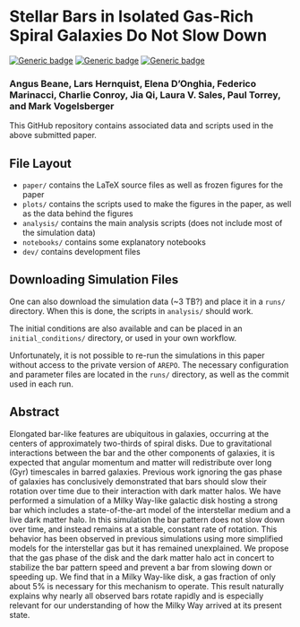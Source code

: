 # Stellar Bars in Isolated Gas-Rich Spiral Galaxies Do Not Slow Down

[![Generic badge](https://img.shields.io/badge/PDF-latest-orange.svg?style=flat)](https://github.com/gusbeane/starbar/blob/master-pdf/paper/ms.pdf)
[![Generic badge](https://img.shields.io/badge/PDF-arXiv-red.svg?style=flat)]()
[![Generic badge](https://img.shields.io/badge/PDF-ads-blue.svg?style=flat)]()

### Angus Beane, Lars Hernquist, Elena D’Onghia, Federico Marinacci, Charlie Conroy, Jia Qi, Laura V. Sales, Paul Torrey, and Mark Vogelsberger

This GitHub repository contains associated data and scripts used in the above submitted paper.

## File Layout
* `paper/` contains the LaTeX source files as well as frozen figures for the paper
* `plots/` contains the scripts used to make the figures in the paper, as well as the data behind the figures
* `analysis/` contains the main analysis scripts (does not include most of the simulation data)
* `notebooks/` contains some explanatory notebooks
* `dev/` contains development files

## Downloading Simulation Files

One can also download the simulation data (~3 TB?) and place it in a `runs/` directory. When this is done, the scripts in `analysis/` should work. 

The initial conditions are also available and can be placed in an `initial_conditions/` directory, or used in your own workflow.

Unfortunately, it is not possible to re-run the simulations in this paper without access to the private version of `AREPO`. The necessary configuration and parameter files are located in the `runs/` directory, as well as the commit used in each run.

## Abstract

Elongated bar-like features are ubiquitous in galaxies, occurring at the centers of approximately two-thirds of spiral disks. Due to gravitational interactions between the bar and the other components of galaxies, it is expected that angular momentum and matter will redistribute over long (Gyr) timescales in barred galaxies. Previous work ignoring the gas phase of galaxies has conclusively demonstrated that bars should slow their rotation over time due to their interaction with dark matter halos. We have performed a simulation of a Milky Way-like galactic disk hosting a strong bar which includes a state-of-the-art model of the interstellar medium and a live dark matter halo. In this simulation the bar pattern does not slow down over time, and instead remains at a stable, constant rate of rotation. This behavior has been observed in previous simulations using more simplified models for the interstellar gas but it has remained unexplained. We propose that the gas phase of the disk and the dark matter halo act in concert to stabilize the bar pattern speed and prevent a bar from slowing down or speeding up. We find that in a Milky Way-like disk, a gas fraction of only about 5% is necessary for this mechanism to operate. This result naturally explains why nearly all observed bars rotate rapidly and is especially relevant for our understanding of how the Milky Way arrived at its present state.
